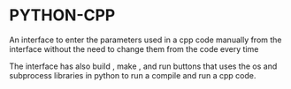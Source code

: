 # PYTHON-CPP
An interface to enter the parameters used in a cpp code manually from the interface without the need to change them from the code every time

The interface has also build , make , and run buttons that uses the os and subprocess libraries in python to run a compile and run a cpp code.

